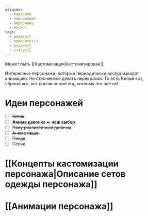 ```yaml
---
aliases:
  - персонаж
  - персонажем
  - персонажу
  - маскот
tags:
  - раздел/🔮
  - приоритет/🔥
  - раздел/💅
  - статус/🌳
---
```

Может быть [[Кастомизация|кастомизирован]].

Интересные персонажи, которые периодически воспроизводят анимацию.
Не стесняемся делать перекраски. То есть Белый кот, чёрный кот, кот расписанный под хохлому это всё ок!

# Идеи персонажей
- [ ] ~~Котик~~
- [ ] **Аниме девочка <- наш выбор**
- [ ] ~~Полу реалистичная девочка~~
- [ ] ~~Аниме пацан~~
- [ ] ~~Панда~~
- [ ] ~~Пёсик~~

# [[Концепты кастомизации персонажа|Описание сетов одежды персонажа]]

# [[Анимации персонажа]]